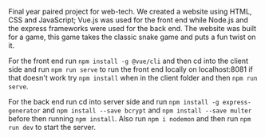 Final year paired project for web-tech. We created a website using HTML, CSS and JavaScript; Vue.js was used for the front end while Node.js and the express frameworks were used for the back end. The website was built for a game, this game takes the classic snake game and puts a fun twist on it. 

For the front end run `npm install -g @vue/cli` and then cd into the client side and run `npm run serve` to run the front end locally on localhost:8081 if that doesn't work try `npm install` when in the client folder and then `npm run serve`.

For the back end run cd into server side and run `npm install -g express-generator` and `npm install --save bcrypt` and `npm install --save multer` before then running `npm install`. Also run `npm i nodemon` and then run `npm run dev` to start the server.
